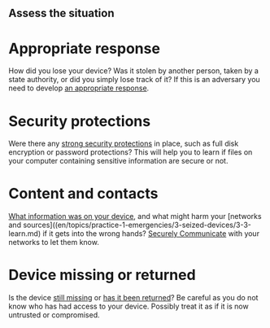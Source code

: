## Assess the situation


# Appropriate response
How did you lose your device? Was it stolen by another person, taken by a state authority, or did you simply lose track of it? If this is an adversary you need to develop [an appropriate response](en/topics/practice-2-planning/1-threats/1-1-intro.md).
<br>
# Security protections
Were there any [strong security protections](en/topics/understand-4-digisec/0-getting-started/1-intro.md) in place, such as full disk encryption or password protections? This will help you to learn if files on your computer containing sensitive information are secure or not.
<br>
# Content and contacts
[What information  was on your device](en/topics/practice-1-emergencies/3-seized-devices/3-3-learn.md), and what might harm your [networks and  sources]((en/topics/practice-1-emergencies/3-seized-devices/3-3-learn.md) if it gets into the wrong hands? [Securely Communicate](en/topics/understand-4-digisec/4-secure-communications) with your networks to let them know.
<br>
# Device missing or returned
Is the device [still missing]((en/topics/practice-1-emergencies/3-seized-devices/3-5-learn.md)) or [has it been returned](en/topics/practice-1-emergencies/3-seized-devices/3-6-learn.md)? Be careful as you do not know who has had access to your device. Possibly treat it as if it is now untrusted or compromised.

